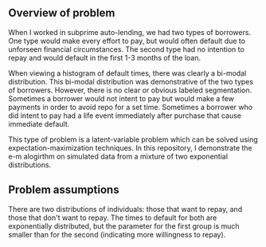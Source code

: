 ## Overview of problem

When I worked in subprime auto-lending, we had two types of borrowers.  One type would make every effort to pay, but would often default due to unforseen financial circumstances.  The second type had no intention to repay and would default in the first 1-3 months of the loan.  

When viewing a histogram of default times, there was clearly a bi-modal distribution.  This bi-modal distribution was demonstrative of the two types of borrowers.  However, there is no clear or obvious labeled segmentation.  Sometimes a borrower would not intent to pay but would make a few payments in order to avoid repo for a set time.  Sometimes a borrower who did intent to pay had a life event immediately after purchase that cause immediate default.

This type of problem is a latent-variable problem which can be solved using expectation-maximization techniques.  In this repository, I demonstrate the e-m alogirthm on simulated data from a mixture of two exponential distributions.  

## Problem assumptions

There are two distributions of individuals: those that want to repay, and those that don't want to repay.  The times to default for both are exponentially distributed, but the parameter for the first group is much smaller than for the second (indicating more willingness to repay).  